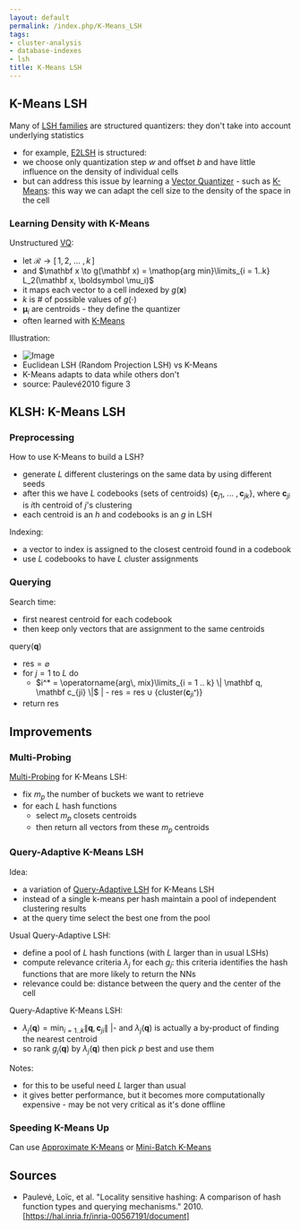 ```yaml
---
layout: default
permalink: /index.php/K-Means_LSH
tags:
- cluster-analysis
- database-indexes
- lsh
title: K-Means LSH
---
```

## K-Means LSH
Many of [LSH families](Locality_Sensitive_Hashing) are structured quantizers: they don't take into account underlying statistics
- for example, [E2LSH](Euclidean_LSH) is structured:
- we choose only quantization step $w$ and offset $b$ and have little influence on the density of individual cells
- but can address this issue by learning a [Vector Quantizer](Vector_Quantizer) - such as [K-Means](K-Means): this way we can adapt the cell size to the density of the space in the cell


### Learning Density with K-Means
Unstructured [VQ](Vector_Quantizer): 
- let $\mathcal R \to [ \, 1, 2, \ ... \ , k \, ]$
- and $\mathbf x \to g(\mathbf x) = \mathop{arg min}\limits_{i = 1..k} L_2(\mathbf x, \boldsymbol \mu_i)$ 
- it maps each vector to a cell indexed by $g(\mathbf x)$
- $k$ is # of possible values of $g(\cdot)$
- $\boldsymbol \mu_i$ are centroids - they define the quantizer 
- often learned with [K-Means](K-Means)



Illustration:
- <img src="https://habrastorage.org/files/6ec/d01/8e3/6ecd018e30b74a4ea977186ec9809bd3.png" alt="Image">
- Euclidean LSH (Random Projection LSH) vs K-Means
- K-Means adapts to data while others don't
- source: Paulevé2010 figure 3



## KLSH: K-Means LSH
### Preprocessing
How to use K-Means to build a LSH?
- generate $L$ different clusterings on the same data by using different seeds
- after this we have $L$ codebooks (sets of centroids) $\{\mathbf c_{j1}, \ ... \ , \mathbf c_{jk}\}$, where $\mathbf c_{ji}$ is $i$th centroid of $j$'s clustering
- each centroid is an $h$ and codebooks is an $g$ in LSH

Indexing:
- a vector to index is assigned to the closest centroid found in a codebook
- use $L$ codebooks to have $L$ cluster assignments 


### Querying
Search time: 
- first nearest centroid for each codebook
- then keep only vectors that are assignment to the same centroids


query($\mathbf q$)
- $\text{res} = \varnothing$
- for $j = 1$ to $L$ do
  - $i^* = \operatorname{arg\, mix}\limits_{i = 1 .. k} \|  \mathbf q, \mathbf c_{ji} \|$ |  - $\text{res} = \text{res} \cup \big\{  \text{cluster}(\mathbf c_{ji^*}) \big\}$
- return $\text{res}$


## Improvements
### Multi-Probing
[Multi-Probing](Multi-Probe_LSH) for K-Means LSH:
- fix $m_p$ the number of buckets we want to retrieve 
- for each $L$ hash functions 
  - select $m_p$ closets centroids 
  - then return all vectors from these $m_p$ centroids 


### Query-Adaptive K-Means LSH
Idea: 
- a variation of [Query-Adaptive LSH](Query-Adaptive_LSH) for K-Means LSH
- instead of a single k-means per hash maintain a pool of independent clustering results 
- at the query time select the best one from the pool


Usual Query-Adaptive LSH:
- define a pool of $L$ hash functions (with $L$ larger than in usual LSHs)
- compute relevance criteria $\lambda_j$ for each $g_j$: this criteria identifies the hash functions that are more likely to return the NNs 
- relevance could be: distance between the query and the center of the cell 


Query-Adaptive K-Means LSH:
- $\lambda_j(\mathbf q) = \min_{i = 1..k} \|  \mathbf q, \mathbf c_{ji} \|$ |- and $\lambda_j(\mathbf q)$ is actually a by-product of finding the nearest centroid
- so rank $g_j(\mathbf q)$ by $\lambda_j(\mathbf q)$ then pick $p$ best and use them 


Notes:
- for this to be useful need $L$ larger than usual
- it gives better performance, but it becomes more computationally expensive - may be not very critical as it's done offline 


### Speeding K-Means Up
Can use [Approximate K-Means](Approximate_K-Means) or [Mini-Batch K-Means](Mini-Batch_K-Means)


## Sources
- Paulevé, Loïc, et al. "Locality sensitive hashing: A comparison of hash function types and querying mechanisms." 2010. [https://hal.inria.fr/inria-00567191/document]
